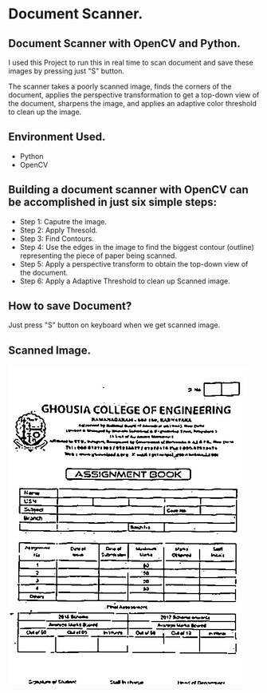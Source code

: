 # Document Scanner.

## Document Scanner with OpenCV and Python.

I used this Project to run this in real time to scan document and save these images by pressing just "S" button.

The scanner takes a poorly scanned image, finds the corners of the document, applies the perspective transformation to get a top-down view of the document, sharpens the image, and applies an adaptive color threshold to clean up the image.

## Environment Used.
* Python
* OpenCV

## Building a document scanner with OpenCV can be accomplished in just six simple steps:

* Step 1: Caputre the image.
* Step 2: Apply Thresold.
* Step 3: Find Contours.
* Step 4: Use the edges in the image to find the biggest contour (outline) representing the piece of paper being scanned.
* Step 5: Apply a perspective transform to obtain the top-down view of the document.
* Step 6: Apply a Adaptive Threshold to clean up Scanned image.

## How to save Document?

Just press "S" button on keyboard when we get scanned image.

## Scanned Image.
<img src="https://github.com/vishwas9699/Document_Scanner/blob/master/Scanned/Blackandwhite0.jpg">
